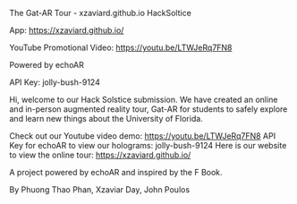 The Gat-AR Tour - xzaviard.github.io
HackSoltice

App: https://xzaviard.github.io/

YouTube Promotional Video: https://youtu.be/LTWJeRq7FN8

Powered by echoAR

API Key: jolly-bush-9124

Hi, welcome to our Hack Solstice submission. We have created an online and in-person augmented reality tour, Gat-AR for students to safely explore and learn new things about the University of Florida.

Check out our Youtube video demo: https://youtu.be/LTWJeRq7FN8 
API Key for echoAR to view our holograms: jolly-bush-9124 
Here is our website to view the online tour: https://xzaviard.github.io/

A project powered by echoAR and inspired by the F Book. 

By Phuong Thao Phan, Xzaviar Day, John Poulos
